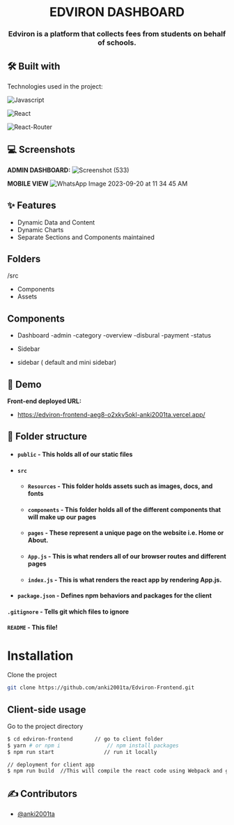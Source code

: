 <h1 align="center" id="title">
EDVIRON DASHBOARD
</h1>

<h3 align="center">Edviron is a platform that collects fees from students on behalf of schools.</h3>



## 🛠 Built with 
Technologies used in the project:

![Javascript](https://img.shields.io/badge/JavaScript-323330?style=for-the-badge&amp;logo=javascript&amp;logoColor=F7DF1E)

![React](https://img.shields.io/badge/React-20232A?style=for-the-badge&amp;logo=react&amp;logoColor=61DAFB)

![React-Router](https://img.shields.io/badge/React_Router-CA4245?style=for-the-badge&amp;logo=react-router&amp;logoColor=white)





## 💻 Screenshots

**ADMIN DASHBOARD:**
![Screenshot (533)](https://github.com/anki2001ta/Edviron-Frontend/assets/107462155/42812158-bc0b-4483-a16b-daef8d6de6cd)

**MOBILE VIEW**
![WhatsApp Image 2023-09-20 at 11 34 45 AM](https://github.com/anki2001ta/Edviron-Frontend/assets/107462155/cf249b5f-cd57-4a7e-9a2b-4350d748fff9)





## ✨ Features 
- Dynamic Data and Content
- Dynamic Charts
- Separate Sections and Components maintained


## Folders
/src
- Components
- Assets

## Components
- Dashboard
  -admin
  -category
  -overview
  -disbural
  -payment
  -status

   
- Sidebar
- sidebar ( default and mini sidebar)
  


## 🚀 Demo

**Front-end deployed URL:**
- https://edviron-frontend-aeg8-o2xkv5okl-anki2001ta.vercel.app/



##  📁 Folder structure
- #### `public` - This holds all of our static files
- #### `src`
    - #### `Resources` - This folder holds assets such as images, docs, and fonts
    - #### `components` - This folder holds all of the different components that will make up our pages
    - #### `pages` - These represent a unique page on the website i.e. Home or About. 
    - #### `App.js` - This is what renders all of our browser routes and different pages
    - #### `index.js` - This is what renders the react app by rendering App.js.
- #### `package.json` - Defines npm behaviors and packages for the client

#### `.gitignore` - Tells git which files to ignore
#### `README` - This file!

# Installation

Clone the project
```bash
git clone https://github.com/anki2001ta/Edviron-Frontend.git
```
## Client-side usage

Go to the project directory

```bash
$ cd edviron-frontend       // go to client folder
$ yarn # or npm i               // npm install packages
$ npm run start                // run it locally

// deployment for client app
$ npm run build  //This will compile the react code using Webpack and generate a folder called docs in the root level
````  

## ✍ Contributors
- [@anki2001ta](https://github.com/anki2001ta)

##




